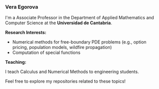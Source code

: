 ### Vera Egorova

I'm a Associate Professor in the Department of Applied Mathematics and Computer Science at the **Universidad de Cantabria**. 

**Research Interests:**
- Numerical methods for free-boundary PDE problems (e.g., option pricing, population models, wildfire propagation)
- Computation of special functions 

**Teaching:**

I teach Calculus and Numerical Methods to engineering students.

Feel free to explore my repositories related to these topics!


<!---
VeraEgorov-a/VeraEgorov-a is a ✨ special ✨ repository because its `README.md` (this file) appears on your GitHub profile.
You can click the Preview link to take a look at your changes.
--->
